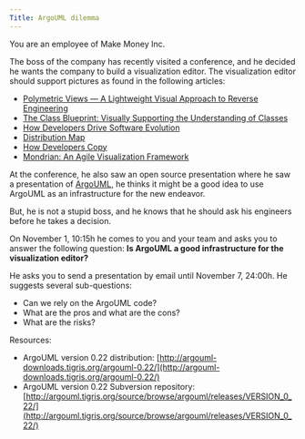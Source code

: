 ```yaml
---
Title: ArgoUML dilemma
---
```


You are an employee of Make Money Inc.

The boss of the company has recently visited a conference, and he decided he wants the company to build a visualization editor. The visualization editor should support pictures as found in the following articles:

-  [Polymetric Views &mdash; A Lightweight Visual Approach to Reverse Engineering](%base_url%/scgbib)
-  [The Class Blueprint: Visually Supporting the Understanding of Classes](%base_url%/scgbib)
-  [How Developers Drive Software Evolution](%base_url%/scgbib)
-  [Distribution Map](%base_url%/scgbib)
-  [How Developers Copy](%base_url%/scgbib)
-  [Mondrian: An Agile Visualization Framework](%base_url%/scgbib)

At the conference, he also saw an open source presentation where he saw a presentation of [ArgoUML](http://argouml.tigris.org/), he thinks it might be a good idea to use ArgoUML as an infrastructure for the new endeavor.

But, he is not a stupid boss, and he knows that he should ask his engineers before he takes a decision.

On November 1, 10:15h he comes to you and your team and asks you to answer the following question: <b>Is ArgoUML a good infrastructure for the visualization editor?</b>

He asks you to send a presentation by email until November 7, 24:00h. He suggests several sub-questions:

-  Can we rely on the ArgoUML code?
-  What are the pros and what are the cons?
-  What are the risks?

Resources:

-  ArgoUML version 0.22 distribution: [http://argouml-downloads.tigris.org/argouml-0.22/](http://argouml-downloads.tigris.org/argouml-0.22/)
-  ArgoUML version 0.22 Subversion repository: [http://argouml.tigris.org/source/browse/argouml/releases/VERSION_0_22/](http://argouml.tigris.org/source/browse/argouml/releases/VERSION_0_22/)
